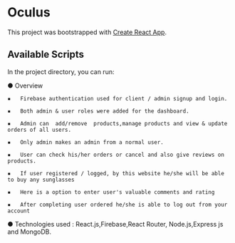# Oculus

This project was bootstrapped with [Create React App](https://product-sales-64a4b.web.app/).

## Available Scripts

In the project directory, you can run:

●	Overview

    ▪   Firebase authentication used for client / admin signup and login.

    ▪   Both admin & user roles were added for the dashboard.

    ▪   Admin can  add/remove  products,manage products and view & update orders of all users.

    ▪   Only admin makes an admin from a normal user.
 
    ▪   User can check his/her orders or cancel and also give reviews on products.

    ▪   If user registered / logged, by this website he/she will be able to buy any sunglasses

    ▪   Here is a option to enter user's valuable comments and rating

    ▪   After completing user ordered he/she is able to log out from your account

●	Technologies used : React.js,Firebase,React Router, Node.js,Express js and MongoDB.
